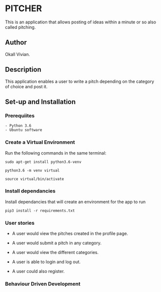 # PITCHER

This is an application that allows posting of ideas within a minute or so also called pitching.

## Author

Okall Vivian.

## Description
This application enables a user to  write a pitch depending on the category of choice and post it.

## Set-up and Installation

### Prerequiites

    - Python 3.6
    - Ubuntu software

### Create a Virtual Environment

Run the following commands in the same terminal:

```sudo apt-get install python3.6-venv```

```python3.6 -m venv virtual```

```source virtual/bin/activate```

### Install dependancies

Install dependancies that will create an environment for the app to run


```pip3 install -r requirements.txt```

### User stories
* A user would view the pitches created in the profile page.

* A user would submit a pitch in any category.

* A user would  view the different categories.

* A user is able to login and log out.

* A user could also register.

### Behaviour Driven Development 

